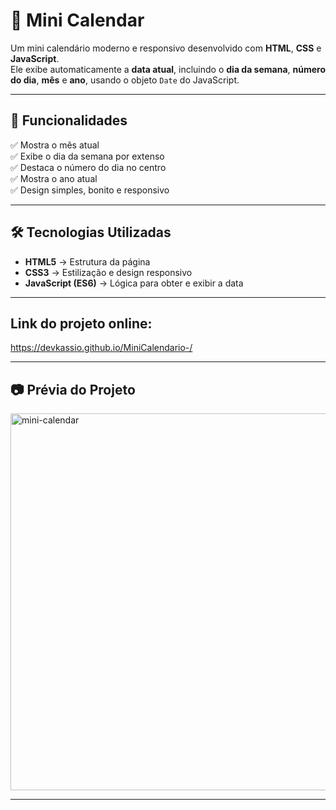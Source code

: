 # 📅 Mini Calendar  

Um mini calendário moderno e responsivo desenvolvido com **HTML**, **CSS** e **JavaScript**.  
Ele exibe automaticamente a **data atual**, incluindo o **dia da semana**, **número do dia**, **mês** e **ano**, usando o objeto `Date` do JavaScript.  

---

## 🚀 Funcionalidades  
✅ Mostra o mês atual  
✅ Exibe o dia da semana por extenso  
✅ Destaca o número do dia no centro  
✅ Mostra o ano atual  
✅ Design simples, bonito e responsivo  

---

## 🛠 Tecnologias Utilizadas  
- **HTML5** → Estrutura da página  
- **CSS3** → Estilização e design responsivo  
- **JavaScript (ES6)** → Lógica para obter e exibir a data  

---
## Link do projeto online:
https://devkassio.github.io/MiniCalendario-/

---
## 📷 Prévia do Projeto  
<img width="1042" height="603" alt="mini-calendar" src="https://github.com/user-attachments/assets/7ab375f8-2c9f-4840-a739-5113aef25bf5" />


---
